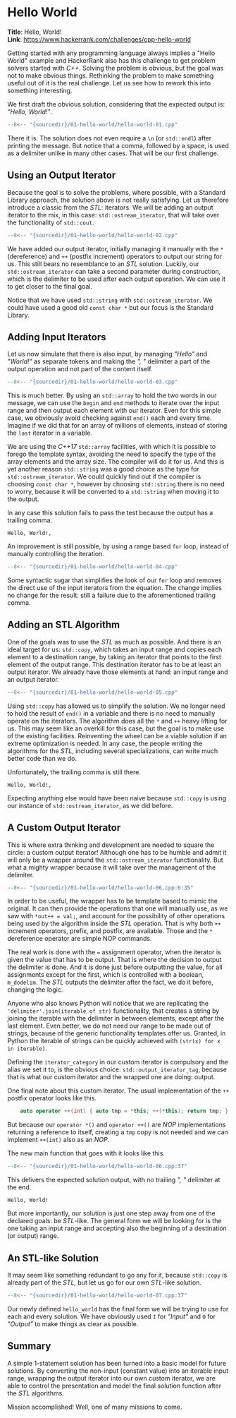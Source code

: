 # Hello World

**Title**: Hello, World!\
**Link**: <https://www.hackerrank.com/challenges/cpp-hello-world>

Getting started with any programming language always implies a "Hello World" example and HackerRank also has this challenge to get problem solvers started with *C++*. Solving the problem is obvious, but the goal was not to make obvious things. Rethinking the problem to make something useful out of it is the real challenge. Let us see how to rework this into something interesting.

We first draft the obvious solution, considering that the expected output is: *"Hello, World!"*.

```cpp title
--8<-- "{sourcedir}/01-hello-world/hello-world-01.cpp"
```

There it is. The solution does not even require a `\n` (or `std::endl`) after printing the message. But notice that a comma, followed by a space, is used as a delimiter unlike in many other cases. That will be our first challenge.

## Using an Output Iterator

Because the goal is to solve the problems, where possible, with a Standard Library approach, the solution above is not really satisfying. Let us therefore introduce a classic from the *STL*: iterators. We will be adding an output iterator to the mix, in this case: `std::ostream_iterator`, that will take over the functionality of `std::cout`.

```cpp title
--8<-- "{sourcedir}/01-hello-world/hello-world-02.cpp"
```

We have added our output iterator, initially managing it manually with the `*` (dereference) and `++` (postfix increment) operators to output our string for us. This still bears no resemblance to an *STL* solution. Luckily, our `std::ostream_iterator` can take a second parameter during construction, which is the delimiter to be used after each output operation. We can use it to get closer to the final goal.

Notice that we have used `std::string` with `std::ostream_iterator`. We could have used a good old `const char *` but our focus is the Standard Library.

## Adding Input Iterators

Let us now simulate that there is also input, by managing *"Hello"* and *"World!"* as separate tokens and making the *", "* delimiter a part of the output operation and not part of the content itself.

```cpp title
--8<-- "{sourcedir}/01-hello-world/hello-world-03.cpp"
```

This is much better. By using an `std::array` to hold the two words in our message, we can use the `begin` and `end` methods to iterate over the input range and then output each element with our iterator. Even for this simple case, we obviously avoid checking against `end()` each and every time. Imagine if we did that for an array of millions of elements, instead of storing the `last` iterator in a variable.

We are using the *C++17* `std::array` facilities, with which it is possible to forego the template syntax, avoiding the need to specify the type of the array elements and the array size. The compiler will do it for us. And this is yet another reason `std::string` was a good choice as the type for `std::ostream_iterator`. We could quickly find out if the compiler is choosing `const char *`, however by choosing `std::string` there is no need to worry, because it will be converted to a `std::string` when moving it to the output.

In any case this solution fails to pass the test because the output has a trailing comma.

```
Hello, World!,
```

An improvement is still possible, by using a range based `for` loop, instead of manually controlling the iteration.

```cpp title
--8<-- "{sourcedir}/01-hello-world/hello-world-04.cpp"
```

Some syntactic sugar that simplifies the look of our `for` loop and removes the direct use of the input iterators from the equation. The change implies no change for the result: still a failure due to the aforementioned trailing comma.

## Adding an STL Algorithm

One of the goals was to use the *STL* as much as possible. And there is an ideal target for us: `std::copy`, which takes an input range and copies each element to a destination range, by taking an iterator that points to the first element of the output range. This destination iterator has to be at least an output iterator. We already have those elements at hand: an input range and an output iterator.

```cpp title
--8<-- "{sourcedir}/01-hello-world/hello-world-05.cpp"
```

Using `std::copy` has allowed us to simplify the solution. We no longer need to hold the result of `end()` in a variable and there is no need to manually operate on the iterators. The algorithm does all the `*` and `++` heavy lifting for us. This may seem like an overkill for this case, but the goal is to make use of the existing facilities. Reinventing the wheel can be a viable solution if an extreme optimization is needed. In any case, the people writing the algorithms for the *STL*, including several specializations, can write much better code than we do.

Unfortunately, the trailing comma is still there.

```
Hello, World!,
```

Expecting anything else would have been naive because `std::copy` is using our instance of `std::ostream_iterator`, as we did before.

## A Custom Output Iterator

This is where extra thinking and development are needed to square the circle: a custom output iterator! Although one has to be humble and admit it will only be a wrapper around the `std::ostream_iterator` functionality. But what a mighty wrapper because it will take over the management of the delimiter.

```cpp title
--8<-- "{sourcedir}/01-hello-world/hello-world-06.cpp:6:35"
```

In order to be useful, the wrapper has to be template based to mimic the original. It can then provide the operations that one will manually use, as we saw with `*out++ = val;`, and account for the possibility of other operations being used by the algorithm inside the *STL* operation. That is why both `++` increment operators, prefix, and postfix, are available. Those and the `*` dereference operator are simple NOP commands.

The real work is done with the `=` assignment operator, when the iterator is given the value that has to be output. That is where the decision to output the delimiter is done. And it is done just before outputting the value, for all assignments except for the first, which is controlled with a boolean, `m_dodelim`. The *STL* outputs the delimiter after the fact, we do it before, changing the logic.

Anyone who also knows Python will notice that we are replicating the `'delimiter'.join(iterable of str)` functionality, that creates a string by joining the iterable with the delimiter in between elements, except after the last element. Even better, we do not need our range to be made out of strings, because of the generic functionality templates offer us. Granted, in Python the iterable of strings can be quickly achieved with `(str(x) for x in iterable)`.

Defining the `iterator_category` in our custom iterator is compulsory and the alias we set it to, is the obvious choice: `std::output_iterator_tag`, because that is what our custom iterator and the wrapped one are doing: output.

One final note about this custom iterator. The usual implementation of the `++` postfix operator looks like this.

```cpp
    auto operator ++(int) { auto tmp = *this; ++(*this); return tmp; }
```

But because our `operator *()` and `operator ++()` are *NOP* implementations returning a reference to itself, creating a `tmp` copy is not needed and we can implement `++(int)` also as an *NOP*.

The new main function that goes with it looks like this.

```cpp title
--8<-- "{sourcedir}/01-hello-world/hello-world-06.cpp:37"
```

This delivers the expected solution output, with no trailing *", "* delimiter at the end.

```
Hello, World!
```

But more importantly, our solution is just one step away from one of the declared goals: be *STL*-like. The general form we will be looking for is the one taking an input range and accepting also the beginning of a destination (or output) range.

## An STL-like Solution

It may seem like something redundant to go any for it, because `std::copy` is already part of the *STL*, but let us go for our own *STL*-like solution.

```cpp title
--8<-- "{sourcedir}/01-hello-world/hello-world-07.cpp:37"
```

Our newly defined `hello_world` has the final form we will be trying to use for each and every solution. We have obviously used `I` for *"Input"* and `O` for *"Output"* to make things as clear as possible.

## Summary

A simple 1-statement solution has been turned into a basic model for future solutions. By converting the non-input (constant value) into an iterable input range, wrapping the output iterator into our own custom iterator, we are able to control the presentation and model the final solution function after the *STL* algorithms.

Mission accomplished! Well, one of many missions to come.
